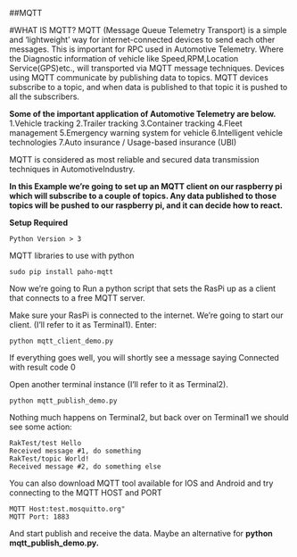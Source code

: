 ##MQTT

#WHAT IS MQTT?
MQTT (Message Queue Telemetry Transport) is a simple and ‘lightweight’ way for internet-connected devices to send each other messages.
This is important for RPC used in Automotive Telemetry. Where the Diagnostic information of vehicle like Speed,RPM,Location Service(GPS)etc., will 
transported via MQTT message techniques. Devices using MQTT communicate by publishing data to topics.
MQTT devices subscribe to a topic, and when data is published to that topic it is pushed to all the subscribers.

**Some of the important application of Automotive Telemetry are below.**
1.Vehicle tracking
2.Trailer tracking
3.Container tracking
4.Fleet management
5.Emergency warning system for vehicle
6.Intelligent vehicle technologies
7.Auto insurance / Usage-based insurance (UBI)

MQTT is considered as most reliable and secured data transmission techniques in AutomotiveIndustry.

**In this Example we’re going to set up an MQTT client on our raspberry pi which will subscribe to a couple of topics. Any data published to those topics will be pushed to our raspberry pi, and it can decide how to react.**

**Setup Required**
```
Python Version > 3
```

MQTT libraries to use with python
```
sudo pip install paho-mqtt
```

Now we’re going to Run a python script that sets the RasPi up as a client that connects to a free MQTT server.

Make sure your RasPi is connected to the internet.
We’re going to start our client. (I’ll refer to it as Terminal1). Enter:
```
python mqtt_client_demo.py
```

If everything goes well, you will shortly see a message saying Connected with result code 0

Open another terminal instance (I’ll refer to it as Terminal2).
```
python mqtt_publish_demo.py
```

Nothing much happens on Terminal2, but back over on Terminal1 we should see some action:
```
RakTest/test Hello
Received message #1, do something
RakTest/topic World!
Received message #2, do something else
```

You can also download MQTT tool available for  IOS and Android and try connecting to the MQTT HOST and PORT
```
MQTT Host:test.mosquitto.org"
MQTT Port: 1883
```
And start publish and receive the data. Maybe an alternative for **python mqtt_publish_demo.py.**